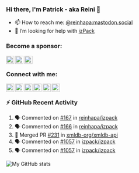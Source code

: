 [bluesky]: https://bsky.app/profile/reini.dev
[facebook]: https://facebook.com/reinhapa
[github]: https://github.com/reinhapa/
[linkedin]: https://linkedin.com/in/preinhart/
[mastodon]: https://mastodon.social/@reinhapa
[twitter]: https://twitter.com/reinhapa
[website]: https://reini.net/
[youtube]: https://www.youtube.com/reinhapa

### Hi there, I'm Patrick - aka Reini 👋

- 📫 How to reach me: [@reinhapa:mastodon.social][mastodon]
- 🤔 I’m looking for help with [izPack](https://github.com/izpack/izpack)

<!--
- 🔭 I’m currently working on ...
- 🌱 I’m currently learning ...
- 👯 I’m looking to collaborate on ...
- 🤔 I’m looking for help with ...
- 💬 Ask me about ...
- 📫 How to reach me: ...
- 😄 Pronouns: ...
- ⚡ Fun fact: ...
-->


### Become a sponsor:

[<img align="left" alt="GitHub Sponsor" title="GitHub Sponsor" width="22px" src="https://cdn.jsdelivr.net/npm/simple-icons@v15/icons/github.svg" />](https://github.com/sponsors/reinhapa)
[<img align="left" alt="Patreon" title="Patreon" width="22px" src="https://cdn.jsdelivr.net/npm/simple-icons@v15/icons/patreon.svg" />](https://www.patreon.com/reinhapa)
[<img align="left" alt="Liberapay" title="Patreon" width="22px" src="https://cdn.jsdelivr.net/npm/simple-icons@v15/icons/liberapay.svg" />](https://liberapay.com/reinhapa)

<br>

### Connect with me:

[<img align="left" alt="my Mastodon account" title="my Mastodon account" width="22px" src="https://cdn.jsdelivr.net/npm/simple-icons@v15/icons/mastodon.svg" />][mastodon]
[<img align="left" alt="my Bluesky account" title="my Bluesky account" width="22px" src="https://cdn.jsdelivr.net/npm/simple-icons@v15/icons/bluesky.svg" />][bluesky]
[<img align="left" alt="my Twitter account" title="my Twitter account" width="22px" src="https://cdn.jsdelivr.net/npm/simple-icons@11/icons/twitter.svg" />][twitter]
[<img align="left" alt="my LinkedIn profile" title="my LinkedIn profile" width="22px" src="https://cdn.jsdelivr.net/npm/simple-icons@v13/icons/linkedin.svg" />][linkedin]
[<img align="left" alt="my GitHub profile" title="my GitHub profile" width="22px" src="https://cdn.jsdelivr.net/npm/simple-icons@v15/icons/github.svg" />][github]
[<img align="left" alt="my Facebook profile" title="my Facebook profile" width="22px" src="https://cdn.jsdelivr.net/npm/simple-icons@v15/icons/facebook.svg" />][facebook]

<!--
[<img align="left" alt="my Youtube videos" title="my Youtube videos" width="22px" src="https://cdn.jsdelivr.net/npm/simple-icons@v15/icons/youtube.svg" />][youtube]
-->
<br>


### :zap: GitHub Recent Activity

<!--START_SECTION:activity-->
1. 🗣 Commented on [#167](https://github.com/reinhapa/izpack/pull/167#issuecomment-3172536803) in [reinhapa/izpack](https://github.com/reinhapa/izpack)
2. 🗣 Commented on [#166](https://github.com/reinhapa/izpack/pull/166#issuecomment-3163718169) in [reinhapa/izpack](https://github.com/reinhapa/izpack)
3. 🎉 Merged PR [#231](https://github.com/xmldb-org/xmldb-api/pull/231) in [xmldb-org/xmldb-api](https://github.com/xmldb-org/xmldb-api)
4. 🗣 Commented on [#1057](https://github.com/izpack/izpack/pull/1057#issuecomment-3135220812) in [izpack/izpack](https://github.com/izpack/izpack)
5. 🗣 Commented on [#1057](https://github.com/izpack/izpack/pull/1057#issuecomment-3135105543) in [izpack/izpack](https://github.com/izpack/izpack)
<!--END_SECTION:activity-->

![My GitHub stats](https://github-readme-stats.vercel.app/api?username=reinhapa&count_private=true&show_icons=true)
